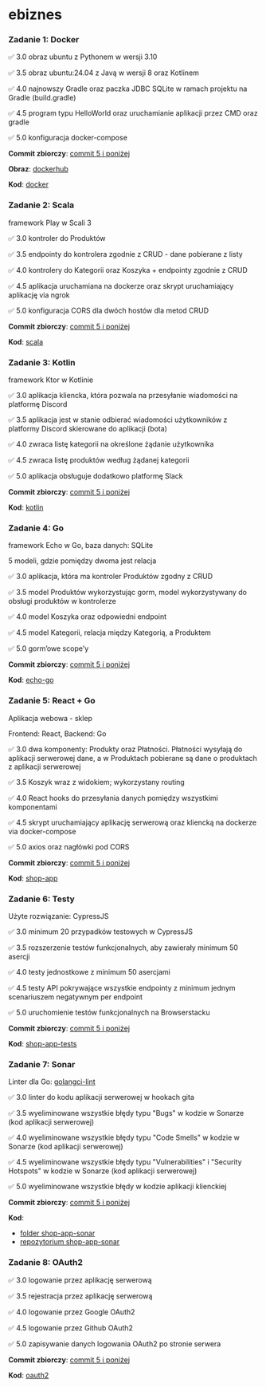 # ebiznes

### Zadanie 1: Docker

:white_check_mark: 3.0 obraz ubuntu z Pythonem w wersji 3.10

:white_check_mark: 3.5 obraz ubuntu:24.04 z Javą w wersji 8 oraz Kotlinem

:white_check_mark: 4.0 najnowszy Gradle oraz paczka JDBC SQLite w ramach projektu na Gradle (build.gradle)

:white_check_mark: 4.5 program typu HelloWorld oraz uruchamianie aplikacji przez CMD oraz gradle

:white_check_mark: 5.0 konfiguracja docker-compose 

**Commit zbiorczy**: [commit 5 i poniżej](https://github.com/Elyrwag/ebiznes/commit/0805aac8b8e4bc0ecbc5d643eb4c5f5d72dd7b9b)

**Obraz**: [dockerhub](https://hub.docker.com/r/elyrwag/ebiznes-docker-image)

**Kod**: [docker](https://github.com/Elyrwag/ebiznes/tree/main/docker)


### Zadanie 2: Scala

framework Play w Scali 3

:white_check_mark: 3.0 kontroler do Produktów

:white_check_mark: 3.5 endpointy do kontrolera zgodnie z CRUD - dane pobierane z listy

:white_check_mark: 4.0 kontrolery do Kategorii oraz Koszyka + endpointy zgodnie z CRUD

:white_check_mark: 4.5 aplikacja uruchamiana na dockerze oraz skrypt uruchamiający aplikację via ngrok

:white_check_mark: 5.0 konfiguracja CORS dla dwóch hostów dla metod CRUD 

**Commit zbiorczy**: [commit 5 i poniżej](https://github.com/Elyrwag/ebiznes/commit/bf73fb52d723e594207a6261b4c4ae1056626a3d)

**Kod**: [scala](https://github.com/Elyrwag/ebiznes/tree/main/scala)


### Zadanie 3: Kotlin

framework Ktor w Kotlinie

:white_check_mark: 3.0 aplikacja kliencka, która pozwala na przesyłanie wiadomości na platformę Discord

:white_check_mark: 3.5 aplikacja jest w stanie odbierać wiadomości użytkowników z platformy Discord skierowane do aplikacji (bota)

:white_check_mark: 4.0 zwraca listę kategorii na określone żądanie użytkownika

:white_check_mark: 4.5 zwraca listę produktów według żądanej kategorii

:white_check_mark: 5.0 aplikacja obsługuje dodatkowo platformę Slack

**Commit zbiorczy**: [commit 5 i poniżej](https://github.com/Elyrwag/ebiznes/commit/035d563bf0be023b858bd356b6a8356bbd209928)

**Kod**: [kotlin](https://github.com/Elyrwag/ebiznes/tree/main/kotlin)


### Zadanie 4: Go

framework Echo w Go, baza danych: SQLite

5 modeli, gdzie pomiędzy dwoma jest relacja

:white_check_mark: 3.0 aplikacja, która ma kontroler Produktów zgodny z CRUD

:white_check_mark: 3.5 model Produktów wykorzystując gorm, model wykorzystywany do obsługi produktów w kontrolerze

:white_check_mark: 4.0 model Koszyka oraz odpowiedni endpoint

:white_check_mark: 4.5 model Kategorii, relacja między Kategorią, a Produktem

:white_check_mark: 5.0 gorm’owe scope'y

**Commit zbiorczy**: [commit 5 i poniżej](https://github.com/Elyrwag/ebiznes/commit/4c459a60582ca193c4e03a246010153aa4353a62)

**Kod**: [echo-go](https://github.com/Elyrwag/ebiznes/tree/main/echo-go)


### Zadanie 5: React + Go

Aplikacja webowa - sklep 

Frontend: React, Backend: Go

:white_check_mark: 3.0 dwa komponenty: Produkty oraz Płatności. Płatności wysyłają do aplikacji serwerowej dane, a w Produktach pobierane są dane o produktach z aplikacji serwerowej

:white_check_mark: 3.5 Koszyk wraz z widokiem; wykorzystany routing

:white_check_mark: 4.0 React hooks do przesyłania danych pomiędzy wszystkimi komponentami

:white_check_mark: 4.5 skrypt uruchamiający aplikację serwerową oraz kliencką na dockerze via docker-compose

:white_check_mark: 5.0 axios oraz nagłówki pod CORS

**Commit zbiorczy**: [commit 5 i poniżej](https://github.com/Elyrwag/ebiznes/commit/9d87da4db1b6672bc12b6059935e74d58f390082)

**Kod**: [shop-app](https://github.com/Elyrwag/ebiznes/tree/main/shop-app)


### Zadanie 6: Testy

Użyte rozwiązanie: CypressJS

:white_check_mark: 3.0 minimum 20 przypadków testowych w CypressJS

:white_check_mark: 3.5 rozszerzenie testów funkcjonalnych, aby zawierały minimum 50 asercji

:white_check_mark: 4.0 testy jednostkowe z minimum 50 asercjami

:white_check_mark: 4.5 testy API pokrywające wszystkie endpointy z minimum jednym scenariuszem negatywnym per endpoint

:white_check_mark: 5.0 uruchomienie testów funkcjonalnych na Browserstacku

**Commit zbiorczy**: [commit 5 i poniżej](https://github.com/Elyrwag/ebiznes/commit/7bf1195baccb0184c4fd43afaa968b92b7861aa2)

**Kod**: [shop-app-tests](https://github.com/Elyrwag/ebiznes/tree/main/shop-app-tests)


### Zadanie 7: Sonar

Linter dla Go: [golangci-lint](https://golangci-lint.run/)

:white_check_mark: 3.0 linter do kodu aplikacji serwerowej w hookach gita

:white_check_mark: 3.5 wyeliminowane wszystkie błędy typu "Bugs" w kodzie w Sonarze (kod aplikacji serwerowej)

:white_check_mark: 4.0 wyeliminowane wszystkie błędy typu "Code Smells" w kodzie w Sonarze (kod aplikacji serwerowej)

:white_check_mark: 4.5 wyeliminowane wszystkie błędy typu "Vulnerabilities" i "Security Hotspots" w kodzie w Sonarze (kod aplikacji serwerowej)

:white_check_mark: 5.0 wyeliminowane wszystkie błędy w kodzie aplikacji klienckiej

**Commit zbiorczy**: [commit 5 i poniżej](https://github.com/Elyrwag/ebiznes/commit/63517f44b725210b15cad85555c339ccdedacfe5)

**Kod**: 
- [folder shop-app-sonar](https://github.com/Elyrwag/ebiznes/tree/main/shop-app-sonar)
- [repozytorium shop-app-sonar](https://github.com/Elyrwag/shop-app-sonar)


### Zadanie 8: OAuth2

:white_check_mark: 3.0 logowanie przez aplikację serwerową

:white_check_mark: 3.5 rejestracja przez aplikację serwerową

:white_check_mark: 4.0 logowanie przez Google OAuth2

:white_check_mark: 4.5 logowanie przez Github OAuth2

:white_check_mark: 5.0 zapisywanie danych logowania OAuth2 po stronie serwera

**Commit zbiorczy**: [commit 5 i poniżej](https://github.com/Elyrwag/ebiznes/commit/d07efddf6afc6be2f1d1a6b1797990c3ad0e8d7e)

**Kod**: [oauth2](https://github.com/Elyrwag/ebiznes/tree/main/oauth2)

